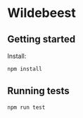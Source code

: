 # Wildebeest

## Getting started

Install:
```sh
npm install
```

## Running tests

```sh
npm run test
```
